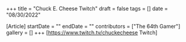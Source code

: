+++
title = "Chuck E. Cheese Twitch"
draft = false
tags = []
date = "08/30/2022"

[Article]
startDate = ""
endDate = ""
contributors = ["The 64th Gamer"]
gallery = []
+++
[https://www.twitch.tv/chuckecheese Twitch]